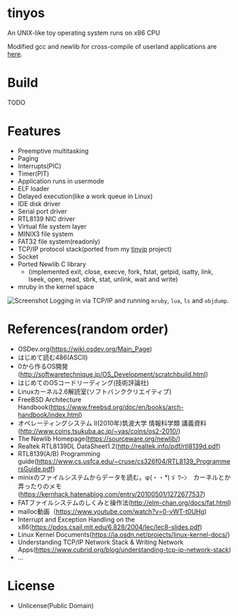 # tinyos
An UNIX-like toy operating system runs on x86 CPU

Modified gcc and newlib for cross-compile of userland applications are [here](https://github.com/matsud224/tinyos-cross).

# Build
TODO

# Features
* Preemptive multitasking
* Paging
* Interrupts(PIC)
* Timer(PIT)
* Application runs in usermode
* ELF loader
* Delayed execution(like a work queue in Linux)
* IDE disk driver
* Serial port driver
* RTL8139 NIC driver
* Virtual file system layer
* MINIX3 file system
* FAT32 file system(readonly)
* TCP/IP protocol stack(ported from my [tinyip](https://github.com/matsud224/tinyip) project)
* Socket
* Ported Newlib C library
  * (implemented exit, close, execve, fork, fstat, getpid, isatty, link, lseek, open, read, sbrk, stat, unlink, wait and write)
* mruby in the kernel space


![Screenshot](https://user-images.githubusercontent.com/20959559/77240903-c35a6c80-6c2e-11ea-81ed-fa77791dbb41.png)
Logging in via TCP/IP and running `mruby`, `lua`, `ls` and `objdump`.


# References(random order)
* OSDev.org(https://wiki.osdev.org/Main_Page)
* はじめて読む486(ASCII)
* 0から作るOS開発(http://softwaretechnique.jp/OS_Development/scratchbuild.html)
* はじめてのOSコードリーディング(技術評論社)
* Linuxカーネル2.6解読室(ソフトバンククリエイティブ)
* FreeBSD Architecture Handbook(https://www.freebsd.org/doc/en/books/arch-handbook/index.html)
* オペレーティングシステム II(2010年)筑波大学 情報科学類 講義資料(http://www.coins.tsukuba.ac.jp/~yas/coins/os2-2010/)
* The Newlib Homepage(https://sourceware.org/newlib/)
* Realtek RTL8139DL DataSheet1.2(http://realtek.info/pdf/rtl8139d.pdf)
* RTL8139(A/B) Programming guide(https://www.cs.usfca.edu/~cruse/cs326f04/RTL8139_ProgrammersGuide.pdf)
* minixのファイルシステムからデータを読む。φ(・・*)ゞ ｳｰﾝ　カーネルとか弄ったりのメモ(https://kernhack.hatenablog.com/entry/20100501/1272677537)
* FATファイルシステムのしくみと操作法(http://elm-chan.org/docs/fat.html)
* malloc動画（https://www.youtube.com/watch?v=0-vWT-t0UHg)
* Interrupt and Exception Handling on the x86(https://pdos.csail.mit.edu/6.828/2004/lec/lec8-slides.pdf)
* Linux Kernel Documents(https://ja.osdn.net/projects/linux-kernel-docs/)
* Understanding TCP/IP Network Stack & Writing Network Apps(https://www.cubrid.org/blog/understanding-tcp-ip-network-stack)
* ...

# License
* Unlicense(Public Domain)
